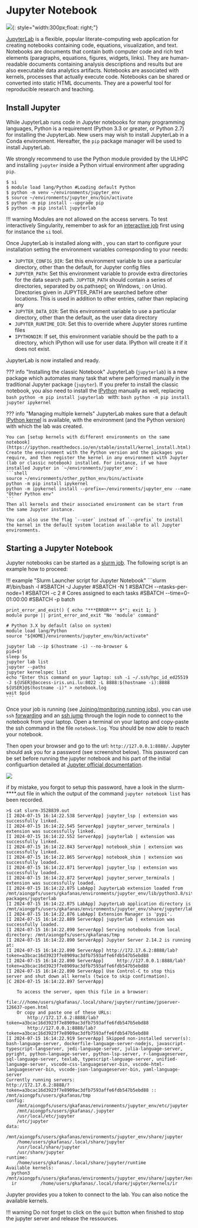 # Jupyter Notebook

![](https://upload.wikimedia.org/wikipedia/commons/thumb/3/38/Jupyter_logo.svg/1200px-Jupyter_logo.svg.png){: style="width:300px;float: right;"}


[JupyterLab](https://jupyterlab.readthedocs.io/en/stable/) is a flexible, popular literate-computing web application for creating notebooks containing code, equations, visualization, and text. Notebooks are documents that contain both computer code and rich text elements (paragraphs, equations, figures, widgets, links). They are human-readable documents containing analysis descriptions and results but are also executable data analytics artifacts. Notebooks are associated with kernels, processes that actually execute code. Notebooks can be shared or converted into static HTML documents. They are a powerful tool for reproducible research and teaching.


## Install Jupyter

While JupyterLab runs code in Jupyter notebooks for many programming languages, Python is a requirement (Python 3.3 or greater, or Python 2.7) for installing the JupyterLab. New users may wish to install JupyterLab in a Conda environment. Hereafter, the `pip` package manager will be used to install JupyterLab.

We strongly recommend to use the Python module provided by the ULHPC and installing `jupyter` inside a Python virtual environment after upgrading `pip`.

```shell
$ si
$ module load lang/Python #Loading default Python
$ python -m venv ~/environments/jupyter_env
$ source ~/environments/jupyter_env/bin/activate
$ python -m pip install --upgrade pip
$ python -m pip install jupyterlab
```

!!! warning
    Modules are not allowed on the access servers. To test interactively Singularity, remember to ask for an [interactive job](../jobs/interactive.md) first using  for instance the `si` tool.

Once JupyterLab is installed along with , you can start to configure your installation setting the environment variables corresponding to your needs:

- `JUPYTER_CONFIG_DIR`: Set this environment variable to use a particular directory, other than the default, for Jupyter config files
- `JUPYTER_PATH`: Set this environment variable to provide extra directories for the data search path. `JUPYTER_PATH` should contain a series of directories, separated by os.pathsep(; on Windows, : on Unix). Directories given in JUPYTER_PATH are searched before other locations. This is used in addition to other entries, rather than replacing any
- `JUPYTER_DATA_DIR`: Set this environment variable to use a particular directory, other than the default, as the user data directory
- `JUPYTER_RUNTIME_DIR`: Set this to override where Jupyter stores runtime files
- `IPYTHONDIR`: If set, this environment variable should be the path to a directory, which IPython will use for user data. IPython will create it if it does not exist.

JupyterLab is now installed and ready.

??? info "Installing the classic Notebook"
    JupyterLab (`jupyterlab`) is a new package which automates many task that where performed manually in the traditional Jupyter package (`jupyter`). If you prefer to install the classic notebook, you also need to install the [IPython](https://ipython.readthedocs.io/en/stable/index.html) manually as well, replacing
    ```bash
    python -m pip install jupyterlab
    ```
    with:
    ```bash
    python -m pip install jupyter ipykernel
    ```

??? info "Managing multiple kernels"
    JupyterLab makes sure that a default [IPython kernel](https://ipython.readthedocs.io/en/stable/install/kernel_install.html#) is available, with the environment (and the Python version) with which the lab was created.

    You can [setup kernels with different environments on the same notebook](https://ipython.readthedocs.io/en/stable/install/kernel_install.html). Create the environment with the Python version and the packages you require, and then register the kernel in any environment with Jupyter (lab or classic notebook) installed. For instance, if we have installed Jupyter in `~/environments/jupyter_env`:
    ```shell
    source ~/environments/other_python_env/bins/activate
    python -m pip install ipykernel
    python -m ipykernel install --prefix=~/environments/jupyter_env --name "Other Python env"
    ```
    Then all kernels and their associated environment can be start from the same Jupyter instance.

    You can also use the flag `--user` instead of `--prefix` to install the kernel in the default system location available to all Jupyter environments.

## Starting a Jupyter Notebook

Jupyter notebooks can be started as a [slurm job](../jobs/submit.md).
The following script is an example how to proceed:

!!! example "Slurm Launcher script for Jupyter Notebook"
    ```slurm
    #!/bin/bash -l
    #SBATCH -J Jupyter
    #SBATCH -N 1
    #SBATCH --ntasks-per-node=1
    #SBATCH -c 2                # Cores assigned to each tasks
    #SBATCH --time=0-01:00:00
    #SBATCH -p batch

    print_error_and_exit() { echo "***ERROR*** $*"; exit 1; }
    module purge || print_error_and_exit "No 'module' command"
    
    # Python 3.X by default (also on system)
    module load lang/Python
    source "${HOME}/environments/jupyter_env/bin/activate"

    jupyter lab --ip $(hostname -i) --no-browser &
    pid=$!
    sleep 5s
    jupyter lab list
    jupyter --paths
    jupyter kernelspec list
    echo "Enter this command on your laptop: ssh -i ~/.ssh/hpc_id_ed25519 -J ${USER}@access-iris.uni.lu:8022 -L 8888:$(hostname -i):8888 ${USER}@$(hostname -i)" > notebook.log
    wait $pid
    ```

Once your job is running (see [Joining/monitoring running jobs](../jobs/submit.md#joiningmonitoring-running-jobs)), you can use `ssh` [forwarding](../connect/ssh.md#ssh-port-forwarding) and an [ssh jump](../connect/ssh.md#ssh-jumps) through the login node to connect to the notebook from your laptop. Open a terminal on your laptop and copy-paste the ssh command in the file `notebook.log`.
You should be now able to reach your notebook.

Then open your browser and go to the url: `http://127.0.0.1:8888/`. Jupyter should ask you for a password (see screenshot below). This password can be set before running the jupyter notebook and his part of the initial configuartion detailed at [Jupyter official documentation](https://jupyter-notebook.readthedocs.io/en/stable/public_server.html).

![](./images/jupyter_login.png)

if by mistake, you forgot to setup this password, have a look in the slurm-****.out file in which the output of the command `jupyter notebook list` has been recorded.

```shell
>$ cat slurm-3528839.out 
[I 2024-07-15 16:14:22.538 ServerApp] jupyter_lsp | extension was successfully linked.
[I 2024-07-15 16:14:22.545 ServerApp] jupyter_server_terminals | extension was successfully linked.
[I 2024-07-15 16:14:22.552 ServerApp] jupyterlab | extension was successfully linked.
[I 2024-07-15 16:14:22.843 ServerApp] notebook_shim | extension was successfully linked.
[I 2024-07-15 16:14:22.865 ServerApp] notebook_shim | extension was successfully loaded.
[I 2024-07-15 16:14:22.871 ServerApp] jupyter_lsp | extension was successfully loaded.
[I 2024-07-15 16:14:22.872 ServerApp] jupyter_server_terminals | extension was successfully loaded.
[I 2024-07-15 16:14:22.875 LabApp] JupyterLab extension loaded from /mnt/aiongpfs/users/gkafanas/environments/jupyter_env/lib/python3.8/site-packages/jupyterlab
[I 2024-07-15 16:14:22.875 LabApp] JupyterLab application directory is /mnt/aiongpfs/users/gkafanas/environments/jupyter_env/share/jupyter/lab
[I 2024-07-15 16:14:22.876 LabApp] Extension Manager is 'pypi'.
[I 2024-07-15 16:14:22.889 ServerApp] jupyterlab | extension was successfully loaded.
[I 2024-07-15 16:14:22.890 ServerApp] Serving notebooks from local directory: /mnt/aiongpfs/users/gkafanas/tmp
[I 2024-07-15 16:14:22.890 ServerApp] Jupyter Server 2.14.2 is running at:
[I 2024-07-15 16:14:22.890 ServerApp] http://172.17.6.2:8888/lab?token=a3bcac16d3923f7e8909ac3dfb7593affe6fdb547b5ebd88
[I 2024-07-15 16:14:22.890 ServerApp]     http://127.0.0.1:8888/lab?token=a3bcac16d3923f7e8909ac3dfb7593affe6fdb547b5ebd88
[I 2024-07-15 16:14:22.890 ServerApp] Use Control-C to stop this server and shut down all kernels (twice to skip confirmation).
[C 2024-07-15 16:14:22.897 ServerApp] 
    
    To access the server, open this file in a browser:
        file:///home/users/gkafanas/.local/share/jupyter/runtime/jpserver-126637-open.html
    Or copy and paste one of these URLs:
        http://172.17.6.2:8888/lab?token=a3bcac16d3923f7e8909ac3dfb7593affe6fdb547b5ebd88
        http://127.0.0.1:8888/lab?token=a3bcac16d3923f7e8909ac3dfb7593affe6fdb547b5ebd88
[I 2024-07-15 16:14:22.919 ServerApp] Skipped non-installed server(s): bash-language-server, dockerfile-language-server-nodejs, javascript-typescript-langserver, jedi-language-server, julia-language-server, pyright, python-language-server, python-lsp-server, r-languageserver, sql-language-server, texlab, typescript-language-server, unified-language-server, vscode-css-languageserver-bin, vscode-html-languageserver-bin, vscode-json-languageserver-bin, yaml-language-server
Currently running servers:
http://172.17.6.2:8888/?token=a3bcac16d3923f7e8909ac3dfb7593affe6fdb547b5ebd88 :: /mnt/aiongpfs/users/gkafanas/tmp
config:
    /mnt/aiongpfs/users/gkafanas/environments/jupyter_env/etc/jupyter
    /mnt/aiongpfs/users/gkafanas/.jupyter
    /usr/local/etc/jupyter
    /etc/jupyter
data:
    /mnt/aiongpfs/users/gkafanas/environments/jupyter_env/share/jupyter
    /home/users/gkafanas/.local/share/jupyter
    /usr/local/share/jupyter
    /usr/share/jupyter
runtime:
    /home/users/gkafanas/.local/share/jupyter/runtime
Available kernels:
  python3    /mnt/aiongpfs/users/gkafanas/environments/jupyter_env/share/jupyter/kernels/python3
  ir         /home/users/gkafanas/.local/share/jupyter/kernels/ir 
```

Jupyter provides you a token to connect to the lab. You can also notice the available kernels.

!!! warning
    Do not forget to click on the `quit` button when finished to stop the jupyter server and release the ressources.
